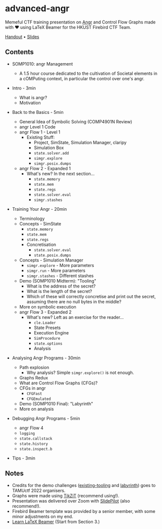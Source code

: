 # advanced-angr
Memeful CTF training presentation on [Angr][angr] and Control Flow Graphs made with ❤️ using LaTeX Beamer for the HKUST Firebird CTF Team.

[Handout][handout] • [Slides][slides]

[angr]: https://github.com/angr/angr
[handout]: handout.pdf
[slides]: slides.pdf

## Contents
* SOMP1010: angr Management
    * A 1.5 hour course dedicated to the cultivation of Societal elements in a cOMPuting context, in particular the control over one's angr.

* Intro - 3min
    * What is angr?
    * Motivation

* Back to the Basics - 5min
    * General Idea of Symbolic Solving (COMP4901N Review)
    * angr Level 1 Code
    * angr Flow 1 - Level 1
        * Existing Stuff:
            * Project, SimState, Simulation Manager, claripy
            * Simulation Box
            * `state.solver.add`
            * `simgr.explore`
            * `simgr.posix.dumps`
    * angr Flow 2 - Expanded 1
        * What's new? In the next section...
            * `state.memory`
            * `state.mem`
            * `state.regs`
            * `state.solver.eval`
            * `simgr.stashes`

* Training Your Angr - 20min
    * Terminology
    * Concepts - SimState
        * `state.memory`
        * `state.mem`
        * `state.regs`
        * Concretisation
            * `state.solver.eval`
            * `state.posix.dumps`
    * Concepts - Simulation Manager
        * `simgr.explore` - More parameters
        * `simgr.run` - More parameters
        * `simgr.stashes` - Different stashes
    * Demo (SOMP1010 Midterm): "Tooling"
        * What is the address of the secret?
        * What is the length of the secret?
        * Which of these will correctly concretise and print out the secret, assuming there are no null bytes in the middle?
    * More on symbolic execution
    * angr Flow 3 - Expanded 2
        * What's new? Left as an exercise for the reader...
            * `cle.Loader`
            * State Presets
            * Execution Engine
            * `SimProcedure`
            * `state.options`
            * Analysis
    
* Analysing Angr Programs - 30min
    * Path explosion
        * Why analysis? Simple `simgr.explore()` is not enough.
    * Graphs Redux
    * What are Control Flow Graphs (CFGs)?
    * CFGs in angr
        * `CFGFast`
        * `CFGEmulated`
    * Demo (SOMP1010 Final): "Labyrinth"
    * More on analysis
    
* Debugging Angr Programs - 5min
    * angr Flow 4
    * `logging`
    * `state.callstack`
    * `state.history`
    * `state.inspect.b`

* Tips - 3min

## Notes
* Credits for the demo challenges ([existing-tooling](https://github.com/tamuctf/tamuctf-2022/tree/master/reversing/existing-tooling) and [labyrinth](https://github.com/tamuctf/tamuctf-2022/tree/master/reversing/labyrinth)) goes to TAMUctf 2022 organisers.
* Graphs were made using [TikZiT](https://tikzit.github.io/) (recommend using!).
* Presentation was delivered over Zoom with [SlidePilot](https://github.com/SlidePilot/SlidePilot-macOS) (also recommend!).
* Firebird Beamer template was provided by a senior member, with some minor adjustments on my end.
* [Learn LaTeX Beamer][beamer] (Start from Section 3.)

[beamer]: http://tug.ctan.org/macros/latex/contrib/beamer/doc/beameruserguide.pdf
